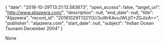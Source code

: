 {
  "date": "2018-10-29T13:21:13.583673", 
  "open_access": false, 
  "target_url": "http://www.aljazeera.com/", 
  "description": null, 
  "end_date": null, 
  "title": "Aljazeera", 
  "record_id": "20181029T132113//3uWrKAvvJWLjtT+ZGJlzA==", 
  "publisher": "aljazeera.com", 
  "start_date": null, 
  "subject": "Indian Ocean Tsunami December 2004"
}

None